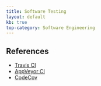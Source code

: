 ```yaml
---
title: Software Testing
layout: default
kb: true
top-category: Software Engineering
---
```


## References

* [Travis CI](https://travis-ci.org/)
* [AppVeyor CI](https://www.appveyor.com/)
* [CodeCov](https://codecov.io/)
